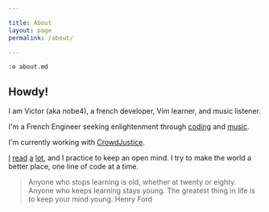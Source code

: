 ```yaml
---

title: About
layout: page
permalink: /about/

---
```


`:e about.md`

## Howdy!

I am Victor (aka nobe4), a french developer, Vim learner, and music listener.

I'm a French Engineer seeking enlightenment through [coding](https://github.com/nobe4/) and [music](https://soundcloud.com/nobe4).

I'm currently working with [CrowdJustice](https://www.crowdjustice.org/).

[I](http://www.goodreads.com/book/show/112247.The_Art_of_Computer_Programming_Volume_1)
[r](https://pragprog.com/book/dnvim/practical-vim)[e](http://www.goodreads.com/book/show/28257707-the-subtle-art-of-not-giving-a-f-ck)[a](http://www.goodreads.com/book/show/2761.The_Denial_of_Death)[d](https://www.goodreads.com/book/show/4981.Slaughterhouse_Five)
[a](http://www.gallimard.fr/Catalogue/GALLIMARD/Folio/Folio/Le-seigneur-des-porcheries)
[l](http://www.goodreads.com/book/show/61619.Hacking)[o](http://www.goodreads.com/book/show/64369.Mindfulness_in_Plain_English)[t](https://www.goodreads.com/book/show/17899948-rebecca), and I practice to keep an open mind. I try to make the world a better place, one line of code at a time.

> Anyone who stops learning is old, whether at twenty or eighty. Anyone who
> keeps learning stays young. The greatest thing in life is to keep your mind
> young. Henry Ford
